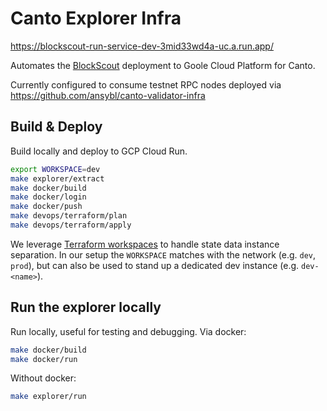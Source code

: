 # Canto Explorer Infra

<https://blockscout-run-service-dev-3mid33wd4a-uc.a.run.app/>

Automates the [BlockScout](https://github.com/blockscout/blockscout) deployment to Goole Cloud Platform for Canto.

Currently configured to consume testnet RPC nodes deployed via https://github.com/ansybl/canto-validator-infra

## Build & Deploy
Build locally and deploy to GCP Cloud Run.
```sh
export WORKSPACE=dev
make explorer/extract
make docker/build
make docker/login
make docker/push
make devops/terraform/plan
make devops/terraform/apply
```
We leverage [Terraform workspaces](https://developer.hashicorp.com/terraform/language/state/workspaces) to handle state data instance separation.
In our setup the `WORKSPACE` matches with the network (e.g. `dev`, `prod`), but can also be used to stand up a dedicated dev instance (e.g. `dev-<name>`).

## Run the explorer locally
Run locally, useful for testing and debugging.
Via docker:
```sh
make docker/build
make docker/run
```
Without docker:
```sh
make explorer/run
```

